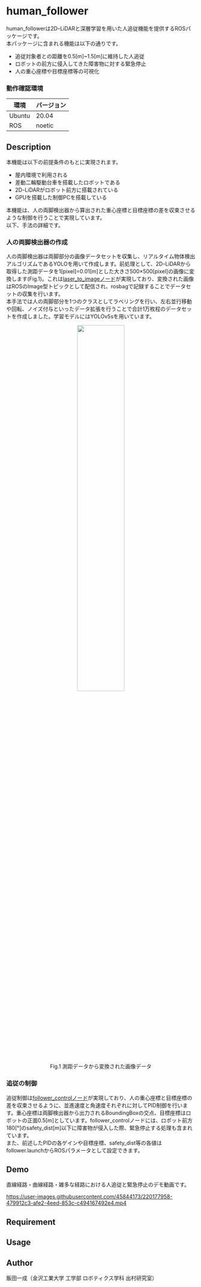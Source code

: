 # human_follower
human_followerは2DｰLiDARと深層学習を用いた人追従機能を提供するROSパッケージです。
<br>本パッケージに含まれる機能は以下の通りです。

- 追従対象者との距離を0.5[m]~1.5[m]に維持した人追従
- ロボットの前方に侵入してきた障害物に対する緊急停止
- 人の重心座標や目標座標等の可視化

### 動作確認環境

| 環境 | バージョン |
| --- | --- |
| Ubuntu | 20.04 |
| ROS | noetic |

## Description
本機能は以下の前提条件のもとに実現されます。

- 屋内環境で利用される
- 差動二輪駆動台車を搭載したロボットである
- 2DｰLiDARがロボット前方に搭載されている
- GPUを搭載した制御PCを搭載している

本機能は、人の両脚検出器から算出された重心座標と目標座標の差を収束させるような制御を行うことで実現しています。
<br>以下、手法の詳細です。

### 人の両脚検出器の作成
人の両脚検出器は両脚部分の画像データセットを収集し、リアルタイム物体検出アルゴリズムであるYOLOを用いて作成します。前処理として、2DｰLiDARから取得した測距データを1[pixel]=0.01[m]とした大きさ500×500[pixel]の画像に変換します(Fig.1)。これは[laser_to_imageノード](scripts/laser_to_image.py)が実現しており、変換された画像はROSのImage型トピックとして配信され、rosbagで記録することでデータセットの収集を行います。
<br>本手法では人の両脚部分を1つのクラスとしてラベリングを行い、左右並行移動や回転、ノイズ付与といったデータ拡張を行うことで合計1万枚程のデータセットを作成しました。学習モデルにはYOLOv5sを用いています。

<p align="center">
  <img src="https://user-images.githubusercontent.com/45844173/220174203-4e2d7767-408c-456f-915c-e0088f67628d.png" width="50%">
</p>
<p align="center">
  Fig.1 測距データから変換された画像データ
</p>

### 追従の制御
追従制御は[follower_controlノード](scripts/follower_control.py)が実現しており、人の重心座標と目標座標の差を収束させるように、並進速度と角速度それぞれに対してPID制御を行います。重心座標は両脚検出器から出力されるBoundingBoxの交点、目標座標はロボットの正面0.5[m]としています。follower_controlノードには、ロボット前方180[°]のsafety_dist[m]以下に障害物が侵入した際、緊急停止する処理も含まれています。
<br>また、前述したPIDの各ゲインや目標座標、safety_dist等の各値はfollower.launchからROSパラメータとして設定できます。

## Demo
直線経路・曲線経路・雑多な経路における人追従と緊急停止のデモ動画です。

https://user-images.githubusercontent.com/45844173/220177958-479912c3-afe2-4eed-853c-c494167492e4.mp4



## Requirement


## Usage


## Author
飯田一成（金沢工業大学 工学部 ロボティクス学科 出村研究室）
